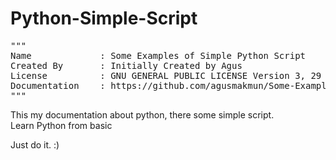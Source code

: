 # Python-Simple-Script

<pre>
"""
Name             : Some Examples of Simple Python Script
Created By       : Initially Created by Agus
License          : GNU GENERAL PUBLIC LICENSE Version 3, 29 June 2007
Documentation    : https://github.com/agusmakmun/Some-Examples-of-Simple-Python-Script/
"""
</pre>

This my documentation about python, there some simple script.<br />
Learn Python from basic

Just do it. :)
